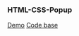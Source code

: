 ### HTML-CSS-Popup

[Demo](https://pozzitive11.github.io/pure-popup/)
[Code base](https://github.com/Pozzitive11/pure-popup)
